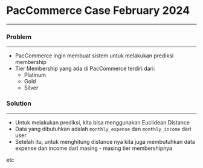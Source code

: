 # **PacCommerce Case February 2024**
---

### **Problem**
---
- PacCommerce ingin membuat sistem untuk melakukan prediksi membership
- Tier Membership yang ada di PacCommerce terdiri dari:
  - Platinum
  - Gold
  - Silver
 
### **Solution**
---
- Untuk melakukan prediksi, kita bisa menggunakan Euclidean Distance
- Data yang dibutuhkan adalah `monthly_expense` dan `monthly_income` dari user
- Setelah itu, untuk menghitung distance nya kita juga membutuhkan data expense dan income dari masing - masing tier membershipnya

etc

